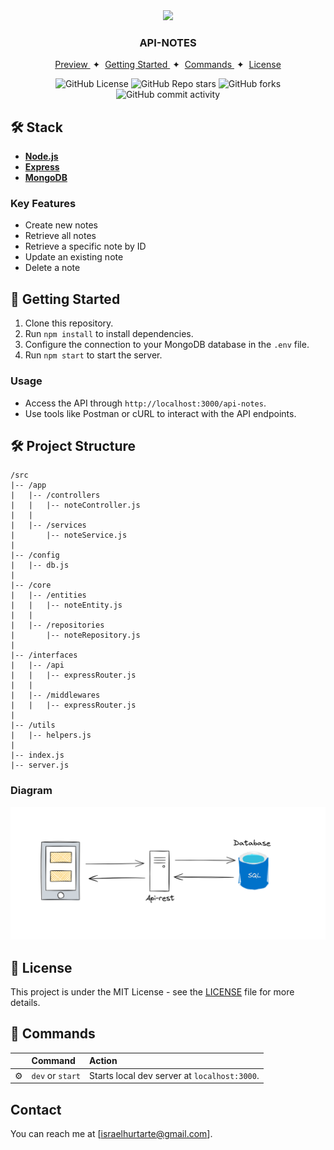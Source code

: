 <div align="center">
<img src="https://cdn-icons-png.flaticon.com/512/2599/2599636.png" height="50px" width="auto" />
<h3>
 API-NOTES
</h3>
</div>

<div align="center">
    <a href="#" target="_blank">
        Preview
    </a>
    <span>&nbsp;✦&nbsp;</span>
    <a href="#-getting-started">
        Getting Started
    </a>
    <span>&nbsp;✦&nbsp;</span>
    <a href="#-commands">
        Commands
    </a>
    <span>&nbsp;✦&nbsp;</span>
    <a href="#-license">
        License
    </a>
</div>
<div align="center">

![GitHub License](https://img.shields.io/github/license/israelhp/api-notes)
![GitHub Repo stars](https://img.shields.io/github/stars/israelhp/api-notes)
![GitHub forks](https://img.shields.io/github/forks/israelhp/api-notes)
![GitHub commit activity](https://img.shields.io/github/commit-activity/y/israelhp/api-notes)

</div>

## 🛠️ Stack

- [**Node.js**](https://nodejs.org/en)
- [**Express**](https://expressjs.com/)
- [**MongoDB**](https://www.mongodb.com/)

### Key Features

- Create new notes
- Retrieve all notes
- Retrieve a specific note by ID
- Update an existing note
- Delete a note

## 🚀 Getting Started

1. Clone this repository.
2. Run `npm install` to install dependencies.
3. Configure the connection to your MongoDB database in the `.env` file.
4. Run `npm start` to start the server.

### Usage

- Access the API through `http://localhost:3000/api-notes`.
- Use tools like Postman or cURL to interact with the API endpoints.

## 🛠️ Project Structure

```
/src
|-- /app
|   |-- /controllers
|   |   |-- noteController.js
|   |
|   |-- /services
|       |-- noteService.js
|
|-- /config
|   |-- db.js
|
|-- /core
|   |-- /entities
|   |   |-- noteEntity.js
|   |
|   |-- /repositories
|       |-- noteRepository.js
|
|-- /interfaces
|   |-- /api
|   |   |-- expressRouter.js
|   |
|   |-- /middlewares
|   |   |-- expressRouter.js
|
|-- /utils
|   |-- helpers.js
|
|-- index.js
|-- server.js
```

### Diagram

![Diagrama](/docs/diagram.png)

## 🔑 License

This project is under the MIT License - see the [LICENSE](LICENSE) file for more details.

## 🧞 Commands

|     | Command          | Action                                       |
| :-- | :--------------- | :------------------------------------------- |
| ⚙️  | `dev` or `start` | Starts local dev server at `localhost:3000`. |

## Contact

You can reach me at [israelhurtarte@gmail.com].
